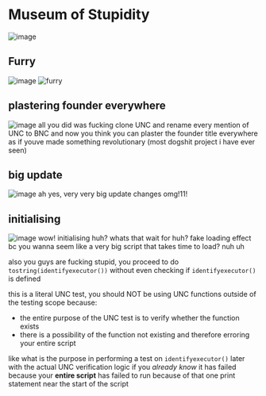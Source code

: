 # Museum of Stupidity
![image](https://github.com/user-attachments/assets/e2ca05e8-5d0b-4969-a0d3-24789014e88f)

## Furry
![image](https://github.com/user-attachments/assets/83541ce9-61b8-4fad-b745-3dc0da33a9ba)
![furry](https://images-ext-1.discordapp.net/external/DQQhBsf7F1hJ8JYaWiKkl8hdUN73GkEAwk1838t-Ngk/%3Fv%3D3%26s%3D120/https/avatars3.githubusercontent.com/hyperdefined?format=webp)

## plastering founder everywhere
![image](https://github.com/user-attachments/assets/7f635c48-e1e5-4419-b655-4903dcdc7493)
all you did was fucking clone UNC and rename every mention of UNC to BNC and now you think you can plaster the founder title everywhere as if youve made something revolutionary (most dogshit project i have ever seen)

## big update
![image](https://github.com/user-attachments/assets/b782059f-5f66-484c-a8d7-5650e11794de)
ah yes, very very big update changes omg!11!

## initialising
![image](https://github.com/user-attachments/assets/c8429ed4-e6fb-4f00-bff1-86350567ca0c)
wow! initialising huh? whats that wait for huh? fake loading effect bc you wanna seem like a very big script that takes time to load? nuh uh

also you guys are fucking stupid, you proceed to do `tostring(identifyexecutor())` without even checking if `identifyexecutor()` is defined

this is a literal UNC test, you should NOT be using UNC functions outside of the testing scope because:
- the entire purpose of the UNC test is to verify whether the function exists
- there is a possibility of the function not existing and therefore erroring your entire script

like what is the purpose in performing a test on `identifyexecutor()` later with the actual UNC verification logic if you *already know* it has failed because your **entire script** has failed to run because of that one print statement near the start of the script
